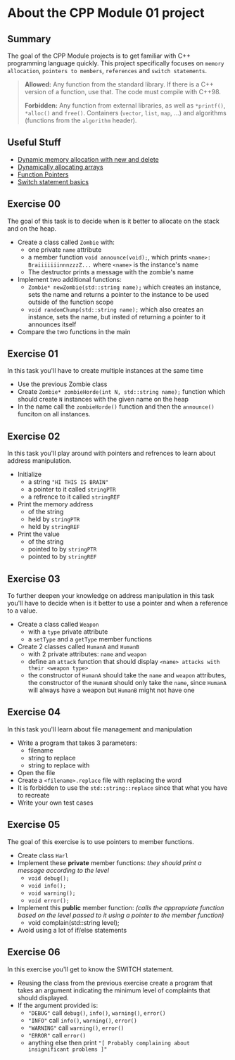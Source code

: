 # About the CPP Module 01 project

## Summary
The goal of the CPP Module projects is to get familiar with C++ programming language quickly.
This project specifically focuses on `memory allocation`, `pointers to members`, `references` and `switch statements`.

>**Allowed:** Any function from the standard library. If there is a C++ version of a function, use that. The code must compile with C++98.
>
>**Forbidden:** Any function from external libraries, as well as `*printf()`, `*alloc()` and `free()`. Containers (`vector`, `list`, `map`, ...) and algorithms (functions from the `algorithm` header).

## Useful Stuff
- [Dynamic memory allocation with new and delete](https://www.learncpp.com/cpp-tutorial/dynamic-memory-allocation-with-new-and-delete/)
- [Dynamically allocating arrays](https://www.learncpp.com/cpp-tutorial/dynamically-allocating-arrays/)
- [Function Pointers](https://www.learncpp.com/cpp-tutorial/function-pointers/)
- [Switch statement basics](https://www.learncpp.com/cpp-tutorial/switch-statement-basics/)

## Exercise 00
The goal of this task is to decide when is it better to allocate on the stack and on the heap.
- Create a class called `Zombie` with:
	- one private `name` attribute
	- a member function `void announce(void);`, which prints `<name>: BraiiiiiiinnnzzzZ...` where `<name>` is the instance's name
	- The destructor prints a message with the zombie's name
- Implement two additional functions:
	- `Zombie* newZombie(std::string name);` which creates an instance, sets the name and returns a pointer to the instance to be used outside of the function scope
	- `void randomChump(std::string name);` which also creates an instance, sets the name, but insted of returning a pointer to it announces itself
- Compare the two functions in the main

## Exercise 01
In this task you'll have to create multiple instances at the same time
- Use the previous Zombie class
- Create `Zombie* zombieHorde(int N, std::string name);` function which should create `N` instances with the given name on the heap
- In the name call the `zombieHorde()` function and then the `announce()` funciton on all instances.

## Exercise 02
In this task you'll play around with pointers and refrences to learn about address manipulation.
- Initialize
	- a string `"HI THIS IS BRAIN"`
	- a pointer to it called `stringPTR`
	- a refrence to it called `stringREF`
- Print the memory address
	- of the string
	- held by `stringPTR`
	- held by `stringREF`
- Print the value
	- of the string
	- pointed to by `stringPTR`
	- pointed to by `stringREF`

## Exercise 03
To further deepen your knowledge on address manipulation in this task you'll have to decide when is it better to use a pointer and when a reference to a value.
- Create a class called `Weapon`
	- with a `type` private attribute
	- a `setType` and a `getType` member functions
- Create 2 classes called `HumanA` and `HumanB`
	- with 2 private attributes: `name` and `weapon`
	- define an `attack` function that should display `<name> attacks with their <weapon type>`
	- the constructor of `HumanA` should take the `name` and `weapon` attributes, the constructor of the `HumanB` should only take the `name`, since `HumanA` will always have a weapon but `HumanB` might not have one

## Exercise 04
In this task you'll learn about file management and manipulation
- Write a program that takes 3 parameters: 
	- filename
	- string to replace
	- string to replace with
- Open the file
- Create a `<filename>.replace` file with replacing the word
- It is forbidden to use the `std::string::replace` since that what you have to recreate
- Write your own test cases

## Exercise 05
The goal of this exercise is to use pointers to member functions.
- Create class `Harl`
- Implement these **private** member functions: *they should print a message according to the level*
	- `void debug();`
	- `void info();`
	- `void warning();`
	- `void error();`
- Implement this **public** member function: *(calls the appropriate function based on the level passed to it using a pointer to the member function)*
	- void complain(std::string level);
- Avoid using a lot of if/else statements

## Exercise 06
In this exercise you'll get to know the SWITCH statement.
- Reusing the class from the previous exercise create a program that takes an argument indicating the minimum level of complaints that should displayed.
- If the argument provided is:
	- `"DEBUG"` call `debug()`, `info()`, `warning()`, `error()`
	- `"INFO"` call `info()`, `warning()`, `error()`
	- `"WARNING"` call `warning()`, `error()`
	- `"ERROR"` call `error()`
	- anything else then print `"[ Probably complaining about insignificant problems ]"`
